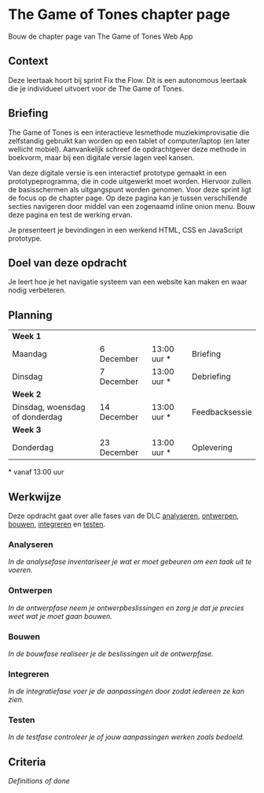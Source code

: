 # The Game of Tones chapter page

Bouw de chapter page van The Game of Tones Web App

## Context
Deze leertaak hoort bij sprint Fix the Flow. Dit is een autonomous leertaak die je individueel uitvoert voor de The Game of Tones.

## Briefing
The Game of Tones is een interactieve lesmethode muziekimprovisatie die zelfstandig gebruikt kan worden op een tablet of computer/laptop (en later wellicht mobiel). Aanvankelijk schreef de opdrachtgever deze methode in boekvorm, maar bij een digitale versie lagen veel kansen.

Van deze digitale versie is een interactief prototype gemaakt in een prototypeprogramma, die in code uitgewerkt moet worden. Hiervoor zullen de basisschermen als uitgangspunt worden genomen. Voor deze sprint ligt de focus op de chapter page. Op deze pagina kan je tussen verschillende secties navigeren door middel van een zogenaamd inline onion menu. Bouw deze pagina en test de werking ervan.

Je presenteert je bevindingen in een werkend HTML, CSS en JavaScript prototype.

## Doel van deze opdracht

Je leert hoe je het navigatie systeem van een website kan maken en waar nodig verbeteren.

## Planning

<table>
    <tr>
        <td colspan="4"><b>Week 1</b></td>
    </tr>
    <tr>
        <td>Maandag</td>
        <td>6 December</td>
        <td>13:00 uur *</td>
        <td>Briefing</td>
    </tr>
    <tr>
        <td>Dinsdag</td>
        <td>7 December</td>
        <td>13:00 uur *</td>
        <td>Debriefing</td>
    </tr>
    <tr>
        <td colspan="4"><b>Week 2</b></td>
    </tr>
    <tr>
        <td>Dinsdag, woensdag of donderdag</td>
        <td>14 December</td>
        <td>13:00 uur *</td>
        <td>Feedbacksessie</td>
    </tr>
    <tr>
        <td colspan="4"><b>Week 3</b></td>
    </tr>
    <tr>
        <td>Donderdag</td>
        <td>23 December</td>
        <td>13:00 uur *</td>
        <td>Oplevering</td>
    </tr>
</table>
* vanaf 13:00 uur

## Werkwijze
Deze opdracht gaat over alle fases van de DLC [analyseren](#analyseren), [ontwerpen](#ontwerpen), [bouwen](#bouwen), [integreren](#integreren) en [testen](#testen).

### Analyseren
*In de analysefase inventariseer je wat er moet gebeuren om een taak uit te voeren.*

### Ontwerpen
*In de ontwerpfase neem je ontwerpbeslissingen en zorg je dat je precies weet wat je moet gaan bouwen.*

### Bouwen
*In de bouwfase realiseer je de beslissingen uit de ontwerpfase.*

### Integreren
*In de integratiefase voer je de aanpassingen door zodat iedereen ze kan zien.*

### Testen
*In de testfase controleer je of jouw aanpassingen werken zoals bedoeld.*

## Criteria
*Definitions of done*
